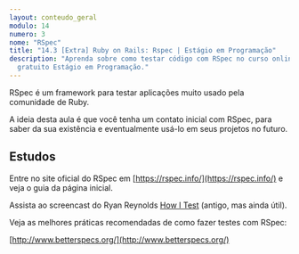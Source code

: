 ```yaml
---
layout: conteudo_geral
modulo: 14
numero: 3
nome: "RSpec"
title: "14.3 [Extra] Ruby on Rails: Rspec | Estágio em Programação"
description: "Aprenda sobre como testar código com RSpec no curso online
  gratuito Estágio em Programação."
---
```


RSpec é um framework para testar aplicações muito usado pela comunidade de Ruby.

A ideia desta aula é que você tenha um contato inicial com RSpec, para saber da
sua existência e eventualmente usá-lo em seus projetos no futuro.

## Estudos

Entre no site oficial do RSpec em [https://rspec.info/](https://rspec.info/) e
veja o guia da página inicial.

Assista ao screencast do Ryan Reynolds
[How I Test](http://railscasts.com/episodes/275-how-i-test?autoplay=true)
(antigo, mas ainda útil).

Veja as melhores práticas recomendadas de como fazer testes com RSpec:

[http://www.betterspecs.org/](http://www.betterspecs.org/)
